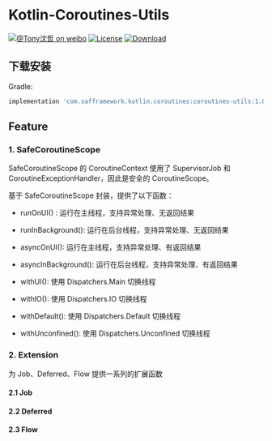 # Kotlin-Coroutines-Utils

[![@Tony沈哲 on weibo](https://img.shields.io/badge/weibo-%40Tony%E6%B2%88%E5%93%B2-blue.svg)](http://www.weibo.com/fengzhizi715)
[![License](https://img.shields.io/badge/license-Apache%202-lightgrey.svg)](https://www.apache.org/licenses/LICENSE-2.0.html)
[ ![Download](https://api.bintray.com/packages/fengzhizi715/maven/coroutines-utils/images/download.svg) ](https://bintray.com/fengzhizi715/maven/coroutines-utils/_latestVersion)

## 下载安装

Gradle:

```groovy
implementation 'com.safframework.kotlin.coroutines:coroutines-utils:1.0.6'
```

## Feature

### 1. SafeCoroutineScope

SafeCoroutineScope 的 CoroutineContext 使用了 SupervisorJob 和 CoroutineExceptionHandler，因此是安全的 CoroutineScope。

基于 SafeCoroutineScope 封装，提供了以下函数：

* runOnUI() : 运行在主线程，支持异常处理、无返回结果

* runInBackground(): 运行在后台线程，支持异常处理、无返回结果

* asyncOnUI(): 运行在主线程，支持异常处理、有返回结果

* asyncInBackground(): 运行在后台线程，支持异常处理、有返回结果

* withUI(): 使用 Dispatchers.Main 切换线程

* withIO(): 使用 Dispatchers.IO 切换线程

* withDefault(): 使用 Dispatchers.Default 切换线程

* withUnconfined(): 使用 Dispatchers.Unconfined 切换线程

### 2. Extension

为 Job、Deferred、Flow 提供一系列的扩展函数

#### 2.1 Job

#### 2.2 Deferred

#### 2.3 Flow
